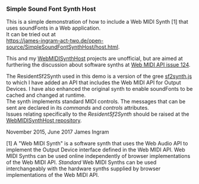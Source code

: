 ### Simple Sound Font Synth Host
This is a simple demonstration of how to include a Web MIDI Synth [1] that uses soundFonts in a Web application.<br/>
It can be tried out at<br />
https://james-ingram-act-two.de/open-source/SimpleSoundFontSynthHost/host.html.

This and my [WebMIDISynthHost](https://github.com/notator/WebMIDISynthHost) projects are unofficial, but are aimed at furthering the discussion about software synths at [Web MIDI API issue 124](https://github.com/WebAudio/web-midi-api/issues/124).<br />

The ResidentSf2Synth used in this demo is a version of the gree [sf2synth.js](https://github.com/gree/sf2synth.js) to which I have added an API that includes the Web MIDI API for Output Devices. I have also enhanced the original synth to enable soundFonts to be cached and changed at runtime.<br />
The synth implements standard MIDI controls. The messages that can be sent are declared in its *commands* and *controls* attributes.
<br />
Issues relating specifically to the _ResidentSf2Synth_ should be raised at the [WebMIDISynthHost repository](https://github.com/notator/WebMIDISynthHost).<br />

November 2015, June 2017
James Ingram

[1] A "Web MIDI Synth" is a software synth that uses the Web Audio API to implement the Output Device interface defined in the Web MIDI API. Web MIDI Synths can be used online independently of browser implementations of the Web MIDI API. *Standard* Web MIDI Synths can be used interchangeably with the hardware synths supplied by browser implementations of the Web MIDI API.<br />
